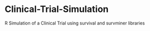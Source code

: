# Clinical-Trial-Simulation
R Simulation of a Clinical Trial using survival and survminer libraries
